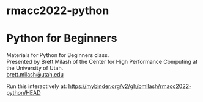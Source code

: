 # rmacc2022-python

# Python for Beginners

Materials for Python for Beginners class.  
Presented by Brett Milash of the Center for High Performance Computing
at the University of Utah.  
brett.milash@utah.edu

Run this interactively at:
https://mybinder.org/v2/gh/bmilash/rmacc2022-python/HEAD
